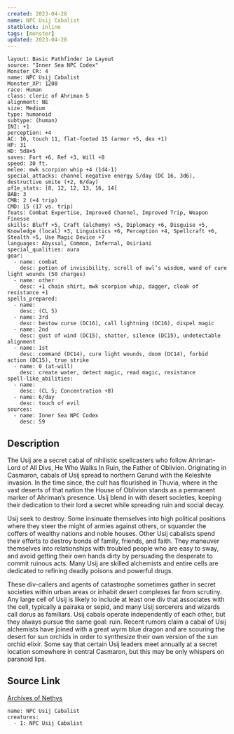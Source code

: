 ```yaml
---
created: 2023-04-28
name: NPC Usij Cabalist
statblock: inline
tags: [monster]
updated: 2023-04-28
---
```

```statblock
layout: Basic Pathfinder 1e Layout
source: "Inner Sea NPC Codex"
Monster_CR: 4
name: NPC Usij Cabalist
Monster_XP: 1200
race: Human
class: cleric of Ahriman 5
alignment: NE
size: Medium
type: humanoid
subtype: (human)
INI: +1
perception: +4
AC: 16, touch 11, flat-footed 15 (armor +5, dex +1)
HP: 31
HD: 5d8+5
saves: Fort +6, Ref +3, Will +8
speed: 30 ft.
melee: mwk scorpion whip +4 (1d4-1)
special_attacks: channel negative energy 5/day (DC 16, 3d6), destructive smite (+2, 6/day)
pf1e_stats: [8, 12, 12, 13, 16, 14]
BAB: 3
CMB: 2 (+4 trip)
CMD: 15 (17 vs. trip)
feats: Combat Expertise, Improved Channel, Improved Trip, Weapon Finesse
skills: Bluff +5, Craft (alchemy) +5, Diplomacy +6, Disguise +5, Knowledge (local) +3, Linguistics +6, Perception +4, Spellcraft +6, Stealth +5, Use Magic Device +7
languages: Abyssal, Common, Infernal, Osiriani
special_qualities: aura
gear:
  - name: combat
    desc: potion of invisibility, scroll of owl’s wisdom, wand of cure light wounds (50 charges)
  - name: other
    desc: +1 chain shirt, mwk scorpion whip, dagger, cloak of resistance +1
spells_prepared:
  - name:
    desc: (CL 5)
  - name: 3rd
    desc: bestow curse (DC16), call lightning (DC16), dispel magic
  - name: 2nd
    desc: gust of wind (DC15), shatter, silence (DC15), undetectable alignment
  - name: 1st
    desc: command (DC14), cure light wounds, doom (DC14), forbid action (DC15), true strike
  - name: 0 (at-will)
    desc: create water, detect magic, read magic, resistance
spell-like_abilities:
  - name:
    desc: (CL 5; Concentration +8)
  - name: 6/day
    desc: touch of evil
sources:
  - name: Inner Sea NPC Codex
    desc: 59
```
## Description
The Usij are a secret cabal of nihilistic spellcasters who follow Ahriman-Lord of All Divs, He Who Walks In Ruin, the Father of Oblivion. Originating in Casmaron, cabals of Usij spread to northern Garund with the Keleshite invasion. In the time since, the cult has flourished in Thuvia, where in the vast deserts of that nation the House of Oblivion stands as a permanent marker of Ahriman’s presence. Usij blend in with desert societies, keeping their dedication to their lord a secret while spreading ruin and social decay.

Usij seek to destroy. Some insinuate themselves into high political positions where they steer the might of armies against others, or squander the coffers of wealthy nations and noble houses. Other Usij cabalists spend their efforts to destroy bonds of family, friends, and faith. They maneuver themselves into relationships with troubled people who are easy to sway, and avoid getting their own hands dirty by persuading the desperate to commit ruinous acts. Many Usij are skilled alchemists and entire cells are dedicated to refining deadly poisons and powerful drugs.

These div-callers and agents of catastrophe sometimes gather in secret societies within urban areas or inhabit desert complexes far from scrutiny. Any large cell of Usij is likely to include at least one div that associates with the cell, typically a pairaka or sepid, and many Usij sorcerers and wizards call dorus as familiars. Usij cabals operate independently of each other, but they always pursue the same goal: ruin. Recent rumors claim a cabal of Usij alchemists have joined with a great wyrm blue dragon and are scouring the desert for sun orchids in order to synthesize their own version of the sun orchid elixir. Some say that certain Usij leaders meet annually at a secret location somewhere in central Casmaron, but this may be only whispers on paranoid lips.
## Source Link
[Archives of Nethys](https://aonprd.com/NPCDisplay.aspx?ItemName=Usij%20Cabalist)
```encounter-table
name: NPC Usij Cabalist
creatures:
  - 1: NPC Usij Cabalist
```
